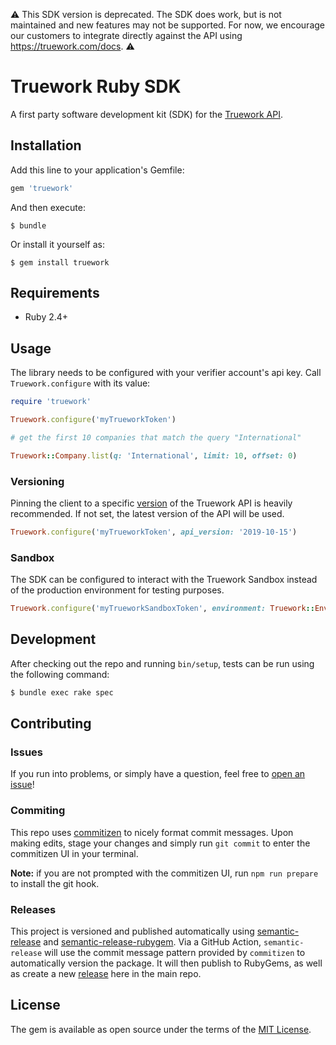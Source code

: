 ⚠️ This SDK version is deprecated. The SDK does work, but is not maintained and new features may not be supported. For now, we encourage our customers to integrate directly against the API using https://truework.com/docs. ⚠️

# Truework Ruby SDK

A first party software development kit (SDK) for the [Truework API](https://www.truework.com/docs/api/).

## Installation

Add this line to your application's Gemfile:

```ruby
gem 'truework'
```

And then execute:

    $ bundle

Or install it yourself as:

    $ gem install truework

## Requirements

- Ruby 2.4+

## Usage

The library needs to be configured with your verifier account's api key. Call `Truework.configure` with its value:

```ruby
require 'truework'

Truework.configure('myTrueworkToken')

# get the first 10 companies that match the query "International"

Truework::Company.list(q: 'International', limit: 10, offset: 0)
```

### Versioning
Pinning the client to a specific [version](https://www.truework.com/docs/api#versioning) of the Truework API is heavily recommended.
If not set, the latest version of the API will be used.

```ruby
Truework.configure('myTrueworkToken', api_version: '2019-10-15')
```

### Sandbox

The SDK can be configured to interact with the Truework Sandbox instead of the production environment for testing
purposes.

```ruby
Truework.configure('myTrueworkSandboxToken', environment: Truework::Environment::SANDBOX)
```

## Development

After checking out the repo and running `bin/setup`, tests can be run using the following command:

```bash
$ bundle exec rake spec
```

## Contributing

### Issues

If you run into problems, or simply have a question, feel free to [open an
issue](https://github.com/truework/truework-sdk-ruby/issues/new)!

### Commiting

This repo uses [commitizen](https://github.com/commitizen/cz-cli) to nicely
format commit messages. Upon making edits, stage your changes and simply run
`git commit` to enter the commitizen UI in your terminal.

**Note:** if you are not prompted with the commitizen UI, run `npm run prepare` to install the git hook.

### Releases

This project is versioned and published automatically using
[semantic-release](https://github.com/semantic-release/semantic-release) and
[semantic-release-rubygem](https://github.com/Gusto/semantic-release-rubygem). Via a
GitHub Action, `semantic-release` will use the commit message pattern provided
by `commitizen` to automatically version the package. It will then publish to
RubyGems, as well as create a new
[release](https://github.com/truework/truework-sdk-ruby/releases) here in the
main repo.

## License

The gem is available as open source under the terms of the [MIT License](https://opensource.org/licenses/MIT).
